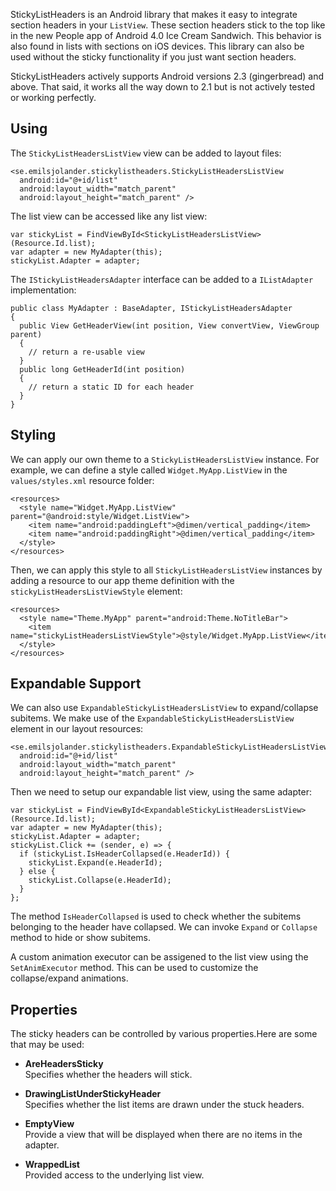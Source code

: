 
StickyListHeaders is an Android library that makes it easy to integrate section 
headers in your `ListView`. These section headers stick to the top like in the 
new People app of Android 4.0 Ice Cream Sandwich. This behavior is also found 
in lists with sections on iOS devices. This library can also be used without the 
sticky functionality if you just want section headers.

StickyListHeaders actively supports Android versions 2.3 (gingerbread) and above.
That said, it works all the way down to 2.1 but is not actively tested or working
perfectly.

## Using

The `StickyListHeadersListView` view can be added to layout files:

    <se.emilsjolander.stickylistheaders.StickyListHeadersListView
      android:id="@+id/list"
      android:layout_width="match_parent"
      android:layout_height="match_parent" />

The list view can be accessed like any list view:

    var stickyList = FindViewById<StickyListHeadersListView>(Resource.Id.list);
    var adapter = new MyAdapter(this);
    stickyList.Adapter = adapter;

The `IStickyListHeadersAdapter` interface can be added to a `IListAdapter` 
implementation:

    public class MyAdapter : BaseAdapter, IStickyListHeadersAdapter
    {
      public View GetHeaderView(int position, View convertView, ViewGroup parent)
      {
        // return a re-usable view
      }
      public long GetHeaderId(int position)
      {
        // return a static ID for each header
      }
    }

## Styling

We can apply our own theme to a `StickyListHeadersListView` instance. For 
example, we can define a style called `Widget.MyApp.ListView` in the 
`values/styles.xml` resource folder:

    <resources>
      <style name="Widget.MyApp.ListView" parent="@android:style/Widget.ListView">
        <item name="android:paddingLeft">@dimen/vertical_padding</item>
        <item name="android:paddingRight">@dimen/vertical_padding</item>
      </style>
    </resources>

Then, we can apply this style to all `StickyListHeadersListView` instances by 
adding a resource to our app theme definition with the
`stickyListHeadersListViewStyle` element:

    <resources>
      <style name="Theme.MyApp" parent="android:Theme.NoTitleBar">
        <item name="stickyListHeadersListViewStyle">@style/Widget.MyApp.ListView</item>
      </style>
    </resources>

## Expandable Support

We can also use `ExpandableStickyListHeadersListView` to expand/collapse subitems. 
We make use of the `ExpandableStickyListHeadersListView` element in our layout
resources:

    <se.emilsjolander.stickylistheaders.ExpandableStickyListHeadersListView
      android:id="@+id/list"
      android:layout_width="match_parent"
      android:layout_height="match_parent" />

Then we need to setup our expandable list view, using the same adapter:

    var stickyList = FindViewById<ExpandableStickyListHeadersListView>(Resource.Id.list);
    var adapter = new MyAdapter(this);
    stickyList.Adapter = adapter;
    stickyList.Click += (sender, e) => {
      if (stickyList.IsHeaderCollapsed(e.HeaderId)) {
        stickyList.Expand(e.HeaderId);
      } else {
        stickyList.Collapse(e.HeaderId);
      }
    };

The method `IsHeaderCollapsed` is used to check whether the subitems belonging 
to the header have collapsed. We can invoke `Expand` or `Collapse` method to 
hide or show subitems. 

A custom animation executor can be assigened to the list view using the
`SetAnimExecutor` method. This can be used to customize the collapse/expand
animations.

## Properties

The sticky headers can be controlled by various properties.Here are some that 
may be used:

 * **AreHeadersSticky**  
   Specifies whether the headers will stick.
   
 * **DrawingListUnderStickyHeader**  
   Specifies whether the list items are drawn under the stuck headers.
   
 * **EmptyView**    
   Provide a view that will be displayed when there are no items in the adapter.
   
 * **WrappedList**  
   Provided access to the underlying list view.
   
